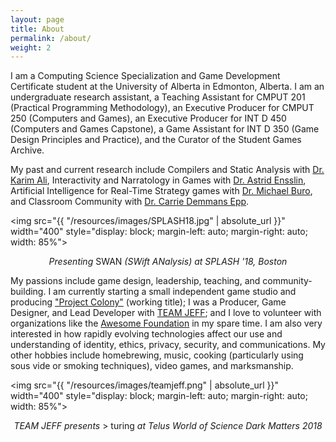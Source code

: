 ```yaml
---
layout: page
title: About
permalink: /about/
weight: 2
---
```


I am a Computing Science Specialization and Game Development Certificate student at the University of Alberta in Edmonton, Alberta.  I am an undergraduate research assistant, a Teaching Assistant for CMPUT 201 (Practical Programming Methodology), an Executive Producer for CMPUT 250 (Computers and Games), an Executive Producer for INT D 450 (Computers and Games Capstone), a Game Assistant for INT D 350 (Game Design Principles and Practice), and the Curator of the Student Games Archive.

My past and current research include Compilers and Static Analysis with [Dr. Karim Ali](http://karimali.ca/), Interactivity and Narratology in Games with [Dr. Astrid Ensslin](https://astridensslin.wordpress.com/), Artificial Intelligence for Real-Time Strategy games with [Dr. Michael Buro](https://www.ualberta.ca/science/about-us/contact-us/faculty-directory/michael-buro), and Classroom Community with [Dr. Carrie Demmans Epp](http://www.cdemmansepp.com/).

<img src="{{ "/resources/images/SPLASH18.jpg" | absolute_url }}" width="400" style="display: block; margin-left: auto; margin-right: auto; width: 85%">
<p style="width:100%; text-align:center; font-size: 14px">
<em>Presenting</em> SWAN<em> (SWift ANalysis) at SPLASH '18, Boston</em>
</p>

My passions include game design, leadership, teaching, and community-building.  I am currently starting a small independent game studio and producing ["Project Colony"](/2018/04/21/project-colony.html) (working title); I was a Producer, Game Designer, and Lead Developer with [TEAM JEFF](http://teamjeff.jeffcho.com); and I love to volunteer with organizations like the [Awesome Foundation](http://www.awesomefoundation.org/) in my spare time.  I am also very interested in how rapidly evolving technologies affect our use and understanding of identity, ethics, privacy, security, and communications.  My other hobbies include homebrewing, music, cooking (particularly using sous vide or smoking techniques), video games, and marksmanship.

<img src="{{ "/resources/images/teamjeff.png" | absolute_url }}" width="400" style="display: block; margin-left: auto; margin-right: auto; width: 85%">
<p style="width:100%; text-align:center; font-size: 14px"><em>TEAM JEFF presents </em>> turing<em> at Telus World of Science Dark Matters 2018</em>
</p>